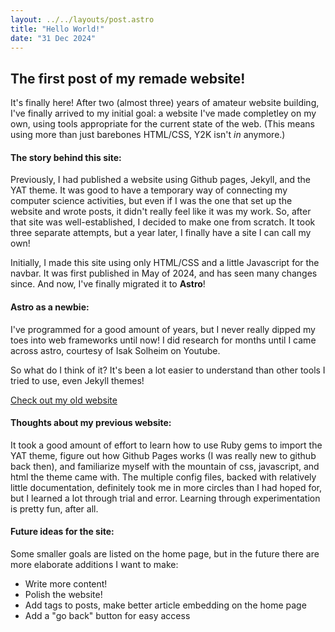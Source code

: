```yaml
---
layout: ../../layouts/post.astro
title: "Hello World!"
date: "31 Dec 2024"
---
```



## The first post of my remade website!
It's finally here! After two (almost three) years of amateur website building, I've finally arrived to my initial goal: a website I've made completley on my own, using tools appropriate for the current state of the web. (This means using more than just barebones HTML/CSS, Y2K isn't *in* anymore.) 



#### The story behind this site:
Previously, I had published a website using Github pages, Jekyll, and the YAT theme. It was good to have a temporary way of connecting my computer science activities, but even if I was the one that set up the website and wrote posts, it didn't really feel like it was my work. So, after that site was well-established, I decided to make one from scratch. It took three separate attempts, but a year later, I finally have a site I can call my own!

Initially, I made this site using only HTML/CSS and a little Javascript for the navbar. It was first published in May of 2024, and has seen many changes since. And now, I've finally migrated it to **Astro**!

#### Astro as a newbie:
I've programmed for a good amount of years, but I never really dipped my toes into web frameworks until now! I did research for months until I came across astro, courtesy of Isak Solheim on Youtube.

So what do I think of it? It's been a lot easier to understand than other tools I tried to use, even Jekyll themes!

[Check out my old website](https://m-watermelon.github.io/WatermelonBlog/)

#### Thoughts about my previous website:
It took a good amount of effort to learn how to use Ruby gems to import the YAT theme, figure out how Github Pages works (I was really new to github back then), and familiarize myself with the mountain of css, javascript, and html the theme came with. The multiple config files, backed with relatively little documentation, definitely took me in more circles than I had hoped for, but I learned a lot through trial and error. Learning through experimentation is pretty fun, after all.



#### Future ideas for the site:
Some smaller goals are listed on the home page, but in the future there are more elaborate additions I want to make:
- Write more content!
- Polish the website!
- Add tags to posts, make better article embedding on the home page
- Add a "go back" button for easy access